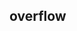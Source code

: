 ## overflow


<!-- CSSJSON.overflow.description -->

<!-- CSSJSON.overflow.syntax -->

<!-- CSSJSON.overflow.values -->

<!-- CSSJSON.overflow.defaultValue -->

<!-- CSSJSON.overflow.unixTags -->

<!-- CSSJSON.overflow.compatibility -->

<!-- CSSJSON.overflow.reference -->